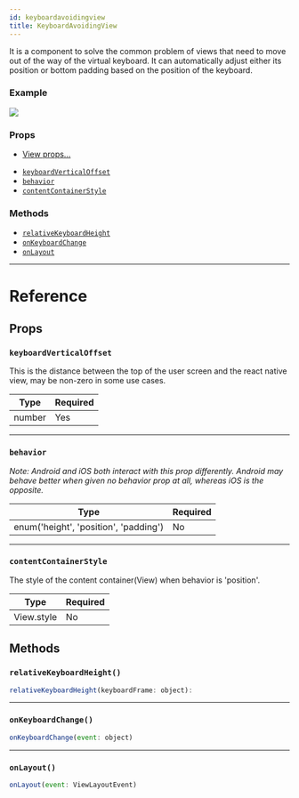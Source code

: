 ```yaml
---
id: keyboardavoidingview
title: KeyboardAvoidingView
---
```

It is a component to solve the common problem of views that need to move out of the way of the virtual keyboard.
It can automatically adjust either its position or bottom padding based on the position of the keyboard.

### Example

![](/react-native/docs/assets/KeyboardAvoidingView/example.gif)

### Props

* [View props...](view.md#props)
- [`keyboardVerticalOffset`](keyboardavoidingview.md#keyboardverticaloffset)
- [`behavior`](keyboardavoidingview.md#behavior)
- [`contentContainerStyle`](keyboardavoidingview.md#contentcontainerstyle)




### Methods

- [`relativeKeyboardHeight`](keyboardavoidingview.md#relativekeyboardheight)
- [`onKeyboardChange`](keyboardavoidingview.md#onkeyboardchange)
- [`onLayout`](keyboardavoidingview.md#onlayout)




---

# Reference

## Props

### `keyboardVerticalOffset`

This is the distance between the top of the user screen and the react native view,
may be non-zero in some use cases.

| Type | Required |
| - | - |
| number | Yes |




---

### `behavior`

*Note: Android and iOS both interact with this prop differently.*
*Android may behave better when given no behavior prop at all, whereas iOS is the opposite.*

| Type | Required |
| - | - |
| enum('height', 'position', 'padding') | No |




---

### `contentContainerStyle`

The style of the content container(View) when behavior is 'position'.

| Type | Required |
| - | - |
| View.style | No |






## Methods

### `relativeKeyboardHeight()`

```javascript
relativeKeyboardHeight(keyboardFrame: object):
```



---

### `onKeyboardChange()`

```javascript
onKeyboardChange(event: object)
```



---

### `onLayout()`

```javascript
onLayout(event: ViewLayoutEvent)
```



